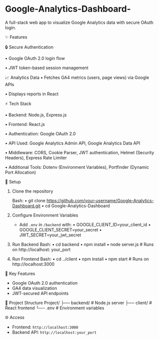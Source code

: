 # Google-Analytics-Dashboard-
A full-stack web app to visualize Google Analytics data with secure OAuth login.

✨ Features

🔒 Secure Authentication

•	Google OAuth 2.0 login flow

•	JWT token-based session management

📈 Analytics Data
•	Fetches GA4 metrics (users, page views) via Google APIs

•	Displays reports in React

⚡ Tech Stack

•	Backend: Node.js, Express.js

•	Frontend: React.js

•	Authentication: Google OAuth 2.0

•	API Used: Google Analytics Admin API, Google Analytics Data API

•	Middleware: CORS, Cookie Parser, JWT authentication, Helmet (Security Headers), Express Rate Limiter

•	Additional Tools: Dotenv (Environment Variables), Portfinder (Dynamic Port Allocation)

🚀 Setup

1. Clone the repository
   
   Bash:
•	git clone https://github.com/your-username/Google-Analytics-Dashboard.git
•	cd Google-Analytics-Dashboard
   
2. Configure Environment Variables
   - Add `.env` in `/backend` with:
•	GOOGLE_CLIENT_ID=your_client_id
•	GOOGLE_CLIENT_SECRET=your_secret
•	JWT_SECRET=your_jwt_secret

3. Run Backend
Bash:
•	cd backend
•	npm install
•	node server.js  # Runs on http://localhost: your_port

4.  Run Frontend
Bash:
•	cd ../client
•	npm install
•	npm start  # Runs on http://localhost:3000

🔧 Key Features
- Google OAuth 2.0 authentication
- GA4 data visualization
- JWT-secured API endpoints

📂 Project Structure
Project/
├── backend/      # Node.js server
├── client/       # React frontend
└── .env          # Environment variables

 🌐 Access
- Frontend: `http://localhost:3000`
- Backend API: `http://localhost:your_port`




